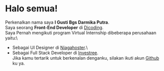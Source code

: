 # Halo semua! 

Perkenalkan nama saya **I Gusti Bgs Darmika Putra**.\
Saya seorang **Front-End Developer** di [Dicoding](https://www.dicoding.com/).\
Saya Pernah mengikuti program Virtual Internship dibeberapa perusahaan yaitu:\
* Sebagai  UI Designer di [Niagahoster](https://www.niagahoster.co.id/).\
* Sebagai Full Stack Developer di [Investree](https://investree.id/).\
Jika kamu tertarik untuk berkenalan denganku, silakan ikuti akun [Github](https://github.com/gstbgsdarmika) ku ya.
